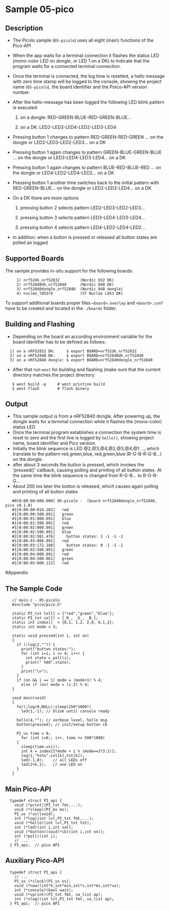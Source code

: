 # Sample 05-pico

## Description

* The Picolo sample (`05-picolo`) uses all eight (main) functions of the Pico-API

* When the app waits for a terminal connection it flashes the status LED
  (mono-color LED on dongle, or LED 1 on a DK) to indicate that the program
  waits for a connected terminal connection.

* Once the terminal is connected, the log time is resetted, a hello message with
  zero time stamp will be logged to the console, showing the project name
  (`05-picolo`), the board identifier and the Poico-API version number.

* After the hello-message has been logged the following LED
  blink pattern is executed:

  1) on a dongle: RED-GREEN-BLUE-RED-GREEN-BLUE...

  2) on a DK: LED2-LED3-LED4-LED2-LED3-LED4

* Pressing button 1 changes to pattern RED-GREEN-RED-GREEN ... on the dongle
  or LED2-LED3-LED2-LED3... on a DK

* Pressing button 1 again changes to pattern GREEN-BLUE-GREEN-BLUE ... on the
  dongle or LED3-LED4-LED3-LED4... on a DK

* Pressing button 1 again changes to pattern BLUE-RED-BLUE-RED ... on the
  dongle or LED4-LED2-LED4-LED2... on a DK

* Pressing button 1 another time switches back to the initial pattern with
  RED-GREEN-BLUE... on the dongle or LED2-LED3-LED4... on a DK

* On a DK there are more options

  1) pressing button 2 selects pattern LED2-LED3-LED2-LED3...

  2) pressing button 3 selects pattern LED3-LED4-LED3-LED4...

  3) pressing button 4 selects pattern LED4-LED2-LED4-LED2...

* In addition: when a button is pressed or released all button states are polled
  an logged


## Supported Boards

The sample provides in-situ support for the following boards:
```
     1) nrf52dk_nrf52832         (Nordic 832 DK)
     2) nrf52840dk_nrf52840      (Nordic 840 DK)
     3) nrf52840dongle_nrf52840  (Nordic 840 dongle)
     4) nucleo_l053r8            (ST Nucleo L053 DK)
```
To support additional boards proper files `<board>.overlay` and `<board>.conf`
have to be created and located in the `./boards` folder.



## Building and Flashing

* Depending on the board an according environment variable for the board
  identifier has to be defined as follows:

```
  1) on a nRF52832 DK:     $ export BOARD=nrf52dk_nrf52832
  2) on a nRF52840 DK:     $ export BOARD=nrf52840dk_nrf52840
  3) on a nRF52840 dongle: $ export BOARD=nrf52840dongle_nrf52840
```  
* After that run `west` for building and flashing (make sure that the current
  directory matches the project directory

```
   $ west build -p     # west pristine build
   $ west flash        # flash binary
```

## Output

* This sample output is from a nRF52840 dongle. After powering up, the dongle
  waits for a terminal connection while it flashes the (mono-color) status LED.
* Once the terminal program establishes a connection the system time is reset to
  zero and the first line is logged by `hello()`, showing project name,
  board identifier and Pico version.
* Initially the blink sequence is LED @2,@3,@4,@2,@3,@4,@1 ..., which
  translate to the pattern red,green,blue, red,green,blue (R-G-B-R-G-B...) on
  the dongle.
* after about 3 seconds the button is pressed, which invokes the 'pressed()'
  callback, causing polling and printing of all button states. At the same time
  the blink sequence is changed from R-G-B... to R-G-R-G...
* About 200 ms later the button is released, which causes again polling and
  printing of all button states

```
   #0[0:00:00:000.000] 05-picolo -  (board nrf52840dongle_nrf52840, pico v0.1.0)
   #1[0:00:00:014.282]   red
   #1[0:00:00:500.091]   green
   #1[0:00:01:000.091]   blue
   #1[0:00:01:500.091]   red
   #1[0:00:02:000.091]   green
   #1[0:00:02:500.091]   blue
   #2[0:00:02:981.476]     button states: 1 -1 -1 -1
   #1[0:00:03:000.091]   red
   #2[0:00:03:172.180]     button states: 0 -1 -1 -1
   #1[0:00:03:500.091]   green
   #1[0:00:04:000.091]   red
   #1[0:00:04:500.061]   green
   #1[0:00:05:000.122]   red
```

#Appendix

## The Sample Code

```
   // main.c - 05-picolo
   #include "pico/pico.h"

   static PI_txt txt[] = {"red","green","blue"};
   static PI_txt col[] = {_R_, _G_, _B_};
   static int index[]  = {0,1, 1,2, 2,0, 0,1,2};
   static int mode = 3;

   static void pressed(int i, int on)
   {
     if (!log(2,"")) {
       print("button states:");
       for (int i=1; i <= 4; i++) {
         int state = poll(i);
         print(" %0d",state);
       }
       print("\n");
     }
     if (on && i == 1) mode = (mode+1) % 4;
       else if (on) mode = (i-2) % 4;
   }

   void main(void)
   {
     for(;log(0,NULL);sleep(250*1000))
       led(1,-1); // blink until console ready

     hello(4,""); // verbose level, hello msg
     button(pressed); // init/setup button cb

     PI_us time = 0;
	   for (int i=0;; i++, time += 500*1000)
     {
       sleep(time-us());
       int k = index[2*mode + i % (mode==3?3:2)];
       log(1,"%s%s",col[k],txt[k]);
       led(-1,0);    // all LEDs off
       led(2+k,1);   // one LED on
     }
   }
```


## Main Pico-API


```
  typedef struct PI_api {
    void (*print)(PI_txt fmt,...);
    void (*sleep)(PI_ms ms);
    PI_us (*us)(void);
    int (*log)(int lvl,PI_txt fmt,...);
    void (*hello)(int lvl,PI_txt txt);
    int (*led)(int i,int val);
    void (*button)(void(*cb)(int i,int on));
    int (*poll)(int i);
    // ...
  } PI_api;  // pico API
```

## Auxiliary Pico-API


```
  typedef struct PI_api {
    // ...
    PI_us (*clock)(PI_us us);
    void (*now)(int*h,int*min,int*s,int*ms,int*us);
    int (*console)(bool wait);
    void (*vprint)(PI_txt fmt, va_list ap);
    int (*vlog)(int lvl,PI_txt fmt, va_list ap);
  } PI_api;  // pico API
```
